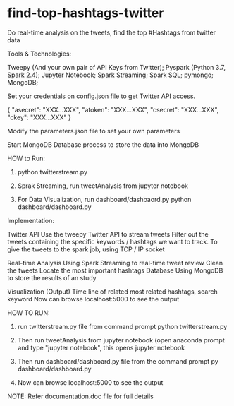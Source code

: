 # find-top-hashtags-twitter
Do real-time analysis on the tweets, find the top #Hashtags from twitter data

Tools & Technologies:

Tweepy (And your own pair of API Keys from Twitter);
Pyspark (Python 3.7, Spark 2.4);
Jupyter Notebook;
Spark Streaming;
Spark SQL;
pymongo;
MongoDB;


Set your credentials on config.json file to get Twitter API access.

{ "asecret": "XXX...XXX",
  "atoken":  "XXX...XXX",
  "csecret": "XXX...XXX",
  "ckey":    "XXX...XXX" }
  
  Modify the parameters.json file to set your own parameters
  
  
Start MongoDB Database process to store the data into MongoDB

HOW to Run:

1. python twitterstream.py

2. Sprak Streaming, run tweetAnalysis from jupyter notebook

3. For Data Visualization, run dashboard/dashbaord.py
python dashboard/dashboard.py


Implementation:

Twitter API
  Use the tweepy Twitter API to stream tweets 
  Filter out the tweets containing the specific keywords / hashtags we want to track. 
  To give the tweets to the spark job, using TCP / IP socket 
  
Real-time Analysis
  Using Spark Streaming to real-time tweet review 
  Clean the tweets
  Locate the most important hashtags 
Database
  Using MongoDB to store the results of an study 


Visualization (Output)
  Time line of related  most related hashtags, search keyword
  Now can browse localhost:5000 to see the output
 


HOW TO RUN:

1. run twitterstream.py file from command prompt
	python twitterstream.py

2. Then run tweetAnalysis from jupyter notebook (open anaconda prompt and type "jupyter notebook", this opens jupyter notebook 

3. Then run dashboard/dashboard.py file from the command prompt
	py dashboard/dashboard.py

4. Now can browse localhost:5000 to see the output

  
NOTE: Refer documentation.doc file for full details
